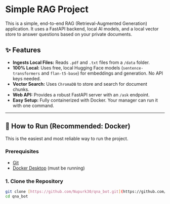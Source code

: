 # Simple RAG Project

This is a simple, end-to-end RAG (Retrieval-Augmented Generation) application. It uses a FastAPI backend, local AI models, and a local vector store to answer questions based on your private documents.

## ✨ Features

* **Ingests Local Files:** Reads `.pdf` and `.txt` files from a `/data` folder.
* **100% Local:** Uses free, local Hugging Face models (`sentence-transformers` and `flan-t5-base`) for embeddings and generation. No API keys needed.
* **Vector Search:** Uses `ChromaDB` to store and search for document chunks.
* **Web API:** Provides a robust FastAPI server with an `/ask` endpoint.
* **Easy Setup:** Fully containerized with Docker. Your manager can run it with one command.

---

## 🚀 How to Run (Recommended: Docker)

This is the easiest and most reliable way to run the project.

### Prerequisites
* [Git](https://git-scm.com/downloads)
* [Docker Desktop](https://www.docker.com/products/docker-desktop/) (must be running)

### 1. Clone the Repository

```bash
git clone [https://github.com/Nupurk30/qna_bot.git](https://github.com/Nupurk30/qna_bot.git)
cd qna_bot